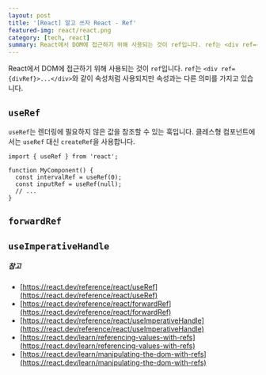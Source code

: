 ```yaml
---
layout: post
title: '[React] 알고 쓰자 React - Ref'
featured-img: react/react.png
category: [tech, react]
summary: React에서 DOM에 접근하기 위해 사용되는 것이 ref입니다. ref는 <div ref={divRef}>...</div>와 같이 속성처럼 사용되지만 속성과는 다른 의미를 가지고 있습니다.
---
```


React에서 DOM에 접근하기 위해 사용되는 것이 `ref`입니다. `ref`는 `<div ref={divRef}>...</div>`와 같이 속성처럼 사용되지만 속성과는 다른 의미를 가지고 있습니다.

## `useRef`
`useRef`는 렌더링에 필요하지 않은 값을 참조할 수 있는 훅입니다. 클레스형 컴포넌트에서는 `useRef` 대신 `createRef`을 사용합니다.

```tsx
import { useRef } from 'react';

function MyComponent() {
  const intervalRef = useRef(0);
  const inputRef = useRef(null);
  // ...
}
```

## `forwardRef`

## `useImperativeHandle`

##### 참고
- [https://react.dev/reference/react/useRef](https://react.dev/reference/react/useRef)
- [https://react.dev/reference/react/forwardRef](https://react.dev/reference/react/forwardRef)
- [https://react.dev/reference/react/useImperativeHandle](https://react.dev/reference/react/useImperativeHandle)
- [https://react.dev/learn/referencing-values-with-refs](https://react.dev/learn/referencing-values-with-refs)
- [https://react.dev/learn/manipulating-the-dom-with-refs](https://react.dev/learn/manipulating-the-dom-with-refs)
